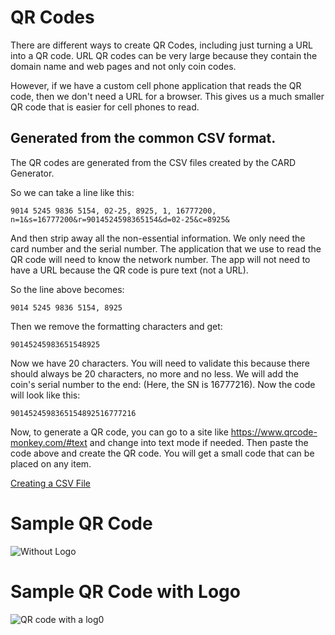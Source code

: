 # QR Codes

There are different ways to create QR Codes, including just turning a URL into a QR code. URL QR codes can be very large because they contain the domain name and web pages and not only coin codes.

However, if we have a custom cell phone application that reads the QR code, then we don't need a URL for a browser. This gives us a much smaller QR code that is easier for cell phones to read. 

## Generated from the common CSV format. 

The QR codes are generated from the CSV files created by the CARD Generator.

So we can take a line like this:
```
9014 5245 9836 5154, 02-25, 8925, 1, 16777200, n=1&s=16777200&r=9014524598365154&d=02-25&c=8925& 
```
And then strip away all the non-essential information. We only need the card number and the serial number. The application that we use to read the QR code will need to know the network number. The app will not need to have a URL because the QR code is pure text (not a URL). 

So the line above becomes: 
```
9014 5245 9836 5154, 8925
```
Then we remove the formatting characters and get:
```
90145245983651548925
```
Now we have 20 characters. You will need to validate this because there should always be 20 characters, no more and no less. We will add the coin's serial number to the end: (Here, the SN is 16777216). Now the code will look like this:
```
9014524598365154892516777216

```
Now, to generate a QR code,  you can go to a site like https://www.qrcode-monkey.com/#text and change into text mode if needed. Then paste the code above and create the QR code. You will get a small code that can be placed on any item. 

[Creating a CSV File](https://github.com/CloudCoinConsortium/CloudCoin/blob/master/CloudCoin%20File%20Formats/card/README.md#saving-the-coins-to-file)
# Sample QR Code

![Without Logo](qr-code.png)

# Sample QR Code with Logo

![QR code with a log0](qr-code-logo.png)

